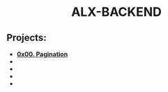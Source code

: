 <h1 align="center"><b>ALX-BACKEND</b></h1>

## Projects:

- **[0x00. Pagination]()**
- **[]()**
- **[]()**
- **[]()**
- **[]()**
